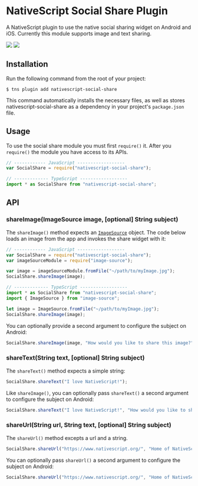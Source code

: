 # NativeScript Social Share Plugin

A NativeScript plugin to use the native social sharing widget on Android and iOS. Currently this module supports image and text sharing.

![](screenshots/ios.png)
![](screenshots/android.png)

## Installation

Run the following command from the root of your project:

```
$ tns plugin add nativescript-social-share
```

This command automatically installs the necessary files, as well as stores nativescript-social-share as a dependency in your project's `package.json` file.


## Usage

To use the social share module you must first `require()` it. After you `require()` the module you have access to its APIs.

``` JavaScript
// ------------ JavaScript ------------------
var SocialShare = require("nativescript-social-share");

// ------------- TypeScript ------------------
import * as SocialShare from "nativescript-social-share";
```

## API

### shareImage(ImageSource image, [optional] String subject)

The `shareImage()` method expects an [`ImageSource`](http://docs.nativescript.org/ApiReference/image-source/ImageSource.html) object. The code below loads an image from the app and invokes the share widget with it:

``` JavaScript
// ------------ JavaScript ------------------
var SocialShare = require("nativescript-social-share");
var imageSourceModule = require("image-source");

var image = imageSourceModule.fromFile("~/path/to/myImage.jpg");
SocialShare.shareImage(image);

// ------------- TypeScript ------------------
import * as SocialShare from "nativescript-social-share";
import { ImageSource } from "image-source";

let image = ImageSource.fromFile("~/path/to/myImage.jpg");
SocialShare.shareImage(image);
```

You can optionally provide a second argument to configure the subject on Android:

``` JavaScript
SocialShare.shareImage(image, "How would you like to share this image?");
```

### shareText(String text, [optional] String subject)

The `shareText()` method expects a simple string:

``` js
SocialShare.shareText("I love NativeScript!");
```

Like `shareImage()`, you can optionally pass `shareText()` a second argument to configure the subject on Android:

``` js
SocialShare.shareText("I love NativeScript!", "How would you like to share this text?");
```

### shareUrl(String url, String text, [optional] String subject)

The `shareUrl()` method excepts a url and a string.

``` js
SocialShare.shareUrl("https://www.nativescript.org/", "Home of NativeScript");
```

You can optionally pass `shareUrl()` a second argument to configure the subject on Android:

``` js
SocialShare.shareUrl("https://www.nativescript.org/", "Home of NativeScript", "How would you like to share this url?");
```
